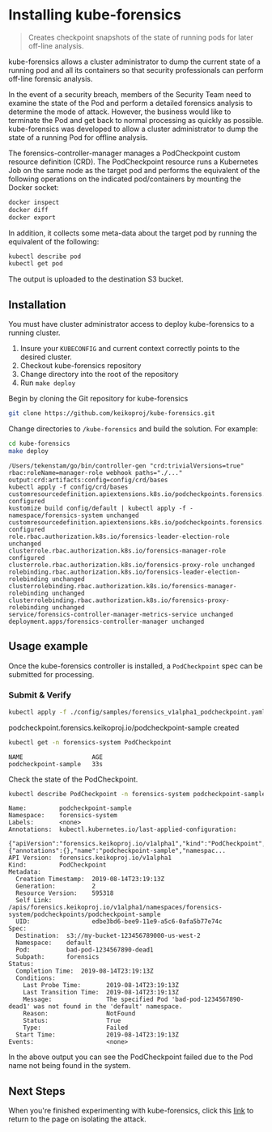 # Installing kube-forensics

> Creates checkpoint snapshots of the state of running pods for later off-line analysis.

kube-forensics allows a cluster administrator to dump the current state of a running pod and all its containers so that security professionals can perform off-line forensic analysis.

In the event of a security breach, members of the Security Team need to examine the state of the Pod and perform a detailed forensics analysis to determine the mode of attack. However, the business would like to terminate the Pod and get back to normal processing as quickly as possible. kube-forensics was developed to allow a cluster administrator to dump the state of a running Pod for offline analysis.

The forensics-controller-manager manages a PodCheckpoint custom resource definition (CRD). The PodCheckpoint resource runs a Kubernetes Job on the same node as the target pod and performs the equivalent of the following operations on the indicated pod/containers by mounting the Docker socket:

``` bash
docker inspect
docker diff
docker export
```

In addition, it collects some meta-data about the target pod by running the equivalent of the following: 

```bash
kubectl describe pod
kubectl get pod
```

The output is uploaded to the destination S3 bucket.

## Installation

You must have cluster administrator access to deploy kube-forensics to a running cluster.

1. Insure your `KUBECONFIG` and current context correctly points to the desired cluster.
1. Checkout kube-forensics repository
1. Change directory into the root of the repository
1. Run `make deploy`

Begin by cloning the Git repository for kube-forensics
```bash
git clone https://github.com/keikoproj/kube-forensics.git
```

Change directories to `/kube-forensics` and build the solution. For example:

```bash
cd kube-forensics
make deploy
```
```
/Users/tekenstam/go/bin/controller-gen "crd:trivialVersions=true" rbac:roleName=manager-role webhook paths="./..." output:crd:artifacts:config=config/crd/bases
kubectl apply -f config/crd/bases
customresourcedefinition.apiextensions.k8s.io/podcheckpoints.forensics.keikoproj.io configured
kustomize build config/default | kubectl apply -f -
namespace/forensics-system unchanged
customresourcedefinition.apiextensions.k8s.io/podcheckpoints.forensics.keikoproj.io configured
role.rbac.authorization.k8s.io/forensics-leader-election-role unchanged
clusterrole.rbac.authorization.k8s.io/forensics-manager-role configured
clusterrole.rbac.authorization.k8s.io/forensics-proxy-role unchanged
rolebinding.rbac.authorization.k8s.io/forensics-leader-election-rolebinding unchanged
clusterrolebinding.rbac.authorization.k8s.io/forensics-manager-rolebinding unchanged
clusterrolebinding.rbac.authorization.k8s.io/forensics-proxy-rolebinding unchanged
service/forensics-controller-manager-metrics-service unchanged
deployment.apps/forensics-controller-manager unchanged
```

## Usage example

Once the kube-forensics controller is installed, a `PodCheckpoint` spec can be submitted for processing.

<!---
## Update the ServiceAccount to use IRSA

Ordinarily, kube-forensics requires worker nodes to have an IAM role that allows the PutObject API call to an S3 bucket. For this exercise, we are going to update the job's ServiceAccount to use IAM Roles for Service Accounts (IRSA) instead. 

1. Create an S3 bucket. Copy the Arn of the bucket.
2. Download and run the `create-role` binary from the workshop repository. Copy the Arn from the output. 
    
    ```bash
    create-role -bucketArn <BUCKET_ARN> -clusterName <CLUSTER_NAME>
    ```

3.  Annotate the forensics-worker ServiceAccount role with the role Arn. 
    
    ```bash
    kubectl annotate sa forensics-worker -n forensics-system eks.amazonaws.com/role-arn=<ROLE_ARN>
    ```

    Apply this change before creating the custom resource for the job. 

### Sample spec

Save the following `yaml` file to `example.yaml` and modify the `destination`, `pod` and `namespace` to valid values for your cluster.

``` yaml
apiVersion: forensics.keikoproj.io/v1alpha1
kind: PodCheckpoint
metadata:
  name: podcheckpoint-sample
  namespace: forensics-system
spec:
  destination: s3://my-bucket-123456789000-us-west-2
  subpath: forensics
  pod: bad-pod-1234567890-dead1
  namespace: default
```
-->
### Submit & Verify

```bash
kubectl apply -f ./config/samples/forensics_v1alpha1_podcheckpoint.yaml

```
podcheckpoint.forensics.keikoproj.io/podcheckpoint-sample created

```bash
kubectl get -n forensics-system PodCheckpoint
```
```
NAME                   AGE
podcheckpoint-sample   33s
```

Check the state of the PodCheckpoint.

```bash
kubectl describe PodCheckpoint -n forensics-system podcheckpoint-sample
```
```
Name:         podcheckpoint-sample
Namespace:    forensics-system
Labels:       <none>
Annotations:  kubectl.kubernetes.io/last-applied-configuration:
                {"apiVersion":"forensics.keikoproj.io/v1alpha1","kind":"PodCheckpoint","metadata":{"annotations":{},"name":"podcheckpoint-sample","namespac...
API Version:  forensics.keikoproj.io/v1alpha1
Kind:         PodCheckpoint
Metadata:
  Creation Timestamp:  2019-08-14T23:19:13Z
  Generation:          2
  Resource Version:    595318
  Self Link:           /apis/forensics.keikoproj.io/v1alpha1/namespaces/forensics-system/podcheckpoints/podcheckpoint-sample
  UID:                 edbe3bd6-bee9-11e9-a5c6-0afa5b77e74c
Spec:
  Destination:  s3://my-bucket-123456789000-us-west-2
  Namespace:    default
  Pod:          bad-pod-1234567890-dead1
  Subpath:      forensics
Status:
  Completion Time:  2019-08-14T23:19:13Z
  Conditions:
    Last Probe Time:       2019-08-14T23:19:13Z
    Last Transition Time:  2019-08-14T23:19:13Z
    Message:               The specified Pod 'bad-pod-1234567890-dead1' was not found in the 'default' namespace.
    Reason:                NotFound
    Status:                True
    Type:                  Failed
  Start Time:              2019-08-14T23:19:13Z
Events:                    <none>
```

In the above output you can see the PodCheckpoint failed due to the Pod name not being found in the system.

## Next Steps
When you're finished experimenting with kube-forensics, click this [link](./README.md) to return to the page on isolating the attack. 
